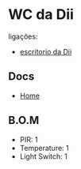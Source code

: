 # WC da Dii

ligações:
- [escritorio da Dii](./escritorio_dii.md)

## Docs
- [Home](./readme.md)

## B.O.M

- PIR: 1
- Temperature: 1
- Light Switch: 1

